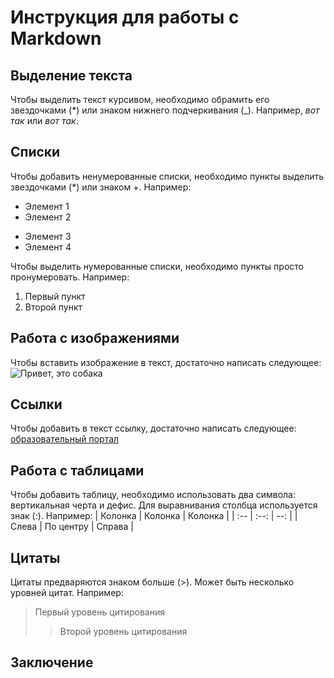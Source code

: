 # Инструкция для работы с Markdown

## Выделение текста

Чтобы выделить текст курсивом, необходимо обрамить его звездочками (*) или знаком нижнего подчеркивания (_). Например, *вот так* или _вот так_.

## Списки

Чтобы добавить ненумерованные списки, необходимо пункты выделить звездочками (*) или знаком +. Например:
* Элемент 1
* Элемент 2
+ Элемент 3
+ Элемент 4

Чтобы выделить нумерованные списки, необходимо пункты просто пронумеровать. Например:
1. Первый пункт
2. Второй пункт

## Работа с изображениями

Чтобы вставить изображение в текст, достаточно написать следующее: ![Привет, это собака](@.jpg)

## Ссылки

Чтобы добавить в текст ссылку, достаточно написать следующее: [образовательный портал](https://gb.ru)

## Работа с таблицами

Чтобы добавить таблицу, необходимо использовать два символа: вертикальная черта и дефис. Для выравнивания столбца используется знак (:). Например:
|  Колонка  |  Колонка  |  Колонка  |
|  :--  |  :--:  |  --:  |
|  Слева  |  По центру  |  Справа  |

## Цитаты

Цитаты предваряются знаком больше (>). Может быть несколько уровней цитат. Например:
> Первый уровень цитирования
>> Второй уровень цитирования

## Заключение